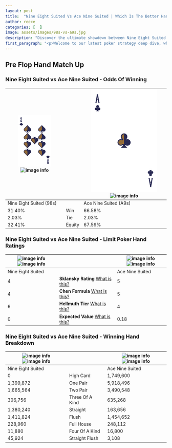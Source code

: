 ```yaml
---
layout: post
title:  "Nine Eight Suited Vs Ace Nine Suited | Which Is The Better Hand In Poker? A Complete Guide"
author: reece
categories: [  ]
image: assets/images/98s-vs-a9s.jpg
description: "Discover the ultimate showdown between Nine Eight Suited and Ace Nine Suited in poker! Uncover the odds, strategies, and scenarios where one hand triumphs over the other. Get ready to up your poker game with this thrilling analysis."
first_paragraph: "<p>Welcome to our latest poker strategy deep dive, where we're pitting two distinct hands against each other in a high-stakes showdown: Nine Eight Suited vs Ace Nine Suited.</p><p>In the dynamic world of poker, every decision counts, and knowing which hand holds the upper hand is key to your success at the table.</p><p>In this article, we'll dissect these two hands, explore the scenarios where one dominates the other, and equip you with the knowledge to make strategic choices that can tip the odds in your favor.</p><p>Get ready to unravel the intriguing dynamics of these poker hands and elevate your game to new heights.</p>"
---
```




[comment]: # (sp0)

## Pre Flop Hand Match Up

<div class="table hand-ratings" markdown="1"> 



### Nine Eight Suited vs Ace Nine Suited - Odds Of Winning


    
| ![image info](assets/images/hand1/9.png) ![image info](assets/images/hand1/8s.png) |  | ![image info](assets/images/hand2/a.png) ![image info](assets/images/hand2/9s.png) |
| -------- | -------- | -------- |
| Nine Eight Suited (98s) |  | Ace Nine Suited (A9s) |
| 31.40% | Win | 66.58% |
| 2.03% | Tie | 2.03% |
| 32.41% | Equity | 67.59% |




[comment]: # (sp1)



### Nine Eight Suited vs Ace Nine Suited - Limit Poker Hand Ratings


    
| ![image info](https://www.riverpairs.com/assets/images/hand1/9.png) ![image info](https://www.riverpairs.com/assets/images/hand1/8s.png) |  | ![image info](https://www.riverpairs.com/assets/images/hand2/a.png) ![image info](https://www.riverpairs.com/assets/images/hand2/9s.png) |
| -------- | -------- | -------- |
| Nine Eight Suited |  | Ace Nine Suited |
| 4 | **Sklansky Rating** [What is this?](/sklansky-rating-explained) | 5 |
| 4 | **Chen Formula** [What is this?](/chen-formula-explained) | 5 |
| 6 | **Hellmuth Tier** [What is this?](/Hellmuth-tier-explained) | 4 |
| 0 | **Expected Value** [What is this?](/expected-value-explained) | 0.18 |




[comment]: # (sp2)



### Nine Eight Suited vs Ace Nine Suited - Winning Hand Breakdown


    
| ![image info](https://www.riverpairs.com/assets/images/hand1/9.png) ![image info](https://www.riverpairs.com/assets/images/hand1/8s.png) |  | ![image info](https://www.riverpairs.com/assets/images/hand2/a.png) ![image info](https://www.riverpairs.com/assets/images/hand2/9s.png) |
| -------- | -------- | -------- |
| Nine Eight Suited |  | Ace Nine Suited |
| 0 | High Card | 1,749,600 |
| 1,399,872 | One Pair | 5,918,496 |
| 1,665,564 | Two Pair | 3,490,548 |
| 306,756 | Three Of A Kind | 635,268 |
| 1,380,240 | Straight | 163,656 |
| 1,411,824 | Flush | 1,454,652 |
| 228,960 | Full House | 248,112 |
| 11,880 | Four Of A Kind | 16,800 |
| 45,924 | Straight Flush | 3,108 |




[comment]: # (sp3)



</div>

[comment]: # (sp4)



[comment]: # (sp5)

